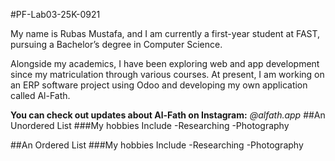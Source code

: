 #PF-Lab03-25K-0921

My name is Rubas Mustafa, and I am currently a first-year student at FAST, pursuing a Bachelor’s degree in Computer Science.

Alongside my academics, I have been exploring web and app development since my matriculation through various courses. At present, I am working on an ERP software project using Odoo and developing my own application called Al-Fath.

**You can check out updates about Al-Fath on Instagram:** _@alfath.app_
##An Unordered List
###My hobbies Include
  -Researching 
  -Photography

##An Ordered List
###My hobbies Include
  -Researching 
  -Photography
